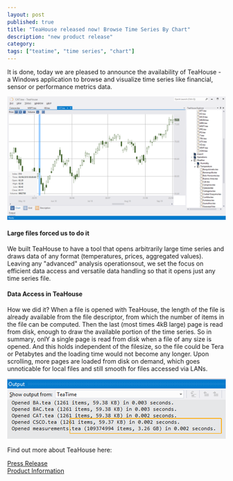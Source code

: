 ```yaml
---
layout: post
published: true
title: "TeaHouse released now! Browse Time Series By Chart"
description: "new product release"
category: 
tags: ["teatime", "time series", "chart"]
---
```


It is done, today we are pleased to announce the availability of TeaHouse - 
a Windows application to browse and visualize time series like financial, sensor or performance metrics data.<!-- more start -->

![TeaHouse](/img/teahouse2.png "TeaHouse")
  
#### Large files forced us to do it
We built TeaHouse to have a tool that opens arbitrarily large time series and draws data of any format (temperatures, 
prices, aggregated values). Leaving any "advanced" analysis operationsout, we set the focus on efficient data 
access and versatile data handling so that it opens just any time series file.

#### Data Access in TeaHouse
How we did it? When a file is opened with TeaHouse, the length of the file is already available from the file descriptor, 
from which the number of items in the file can be computed. Then the last (most times 4kB large) 
page is read from disk, enough to draw the available portion of the time series. So in summary, onlY a single page
is read from disk when a file of any size is opened. And this holds independent of the filesize, so the file could be Tera 
or Petabytes and the loading time would not become any longer. Upon scrolling, more pages are loaded from disk on demand, which goes 
unnoticable for local files and still smooth for files accessed via LANs.
  
![TeaHouse](/img/teahouseload.png "TeaHouse Loading Time")
  
Find out more about TeaHouse here:

[Press Release](/press/pressteahouse/)  
[Product Information](/teahouse)
<!-- more end -->

